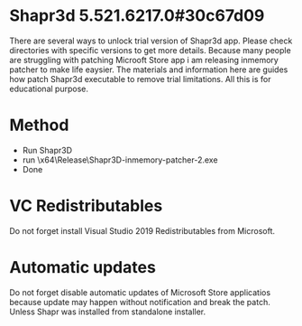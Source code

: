 # Shapr3d 5.521.6217.0#30c67d09
There are several ways to unlock trial version of Shapr3d app. Please check directories with specific versions to get more details. 
Because many people are struggling with patching Microoft Store app i am releasing inmemory patcher to make life eaysier.
The materials and information here are guides how patch Shapr3d executable to remove trial limitations. All this is for educational purpose.

# Method
* Run Shapr3D
* run \x64\Release\Shapr3D-inmemory-patcher-2.exe
* Done

# VC Redistributables
Do not forget install Visual Studio 2019 Redistributables from Microsoft.

# Automatic updates
Do not forget disable automatic updates of Microsoft Store applicatios because update may happen without notification and break the patch. Unless Shapr was installed from standalone installer.
